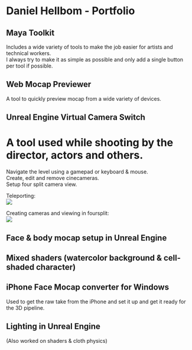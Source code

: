 # Daniel Hellbom - Portfolio

## Maya Toolkit
Includes a wide variety of tools to make the job easier for artists and technical workers. <br />
I always try to make it as simple as possible and only add a single button per tool if possible. <br />

## Web Mocap Previewer 
A tool to quickly preview mocap from a wide variety of devices. <br />

## Unreal Engine Virtual Camera Switch 
# A tool used while shooting by the director, actors and others. <br />
Navigate the level using a gamepad or keyboard & mouse.<br />
Create, edit and remove cinecameras.<br />
Setup four split camera view.<br />

Teleporting:<br />
![](ProjectImages/VMS/gifs/VMS_Teleport.gif)

Creating cameras and viewing in foursplit:<br />
![](ProjectImages/VMS/gifs/VMS_CreateCameras.gif)

## Face & body mocap setup in Unreal Engine 

## Mixed shaders (watercolor background & cell-shaded character) 

## iPhone Face Mocap converter for Windows
Used to get the raw take from the iPhone and set it up and get it ready for the 3D pipeline.  <br />

## Lighting in Unreal Engine
(Also worked on shaders & cloth physics) 
